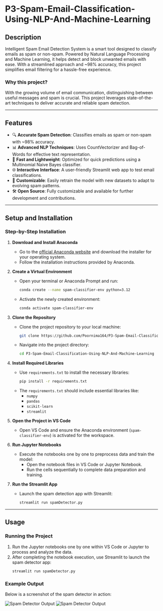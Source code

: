# **P3-Spam-Email-Classification-Using-NLP-And-Machine-Learning**

## **Description**
Intelligent Spam Email Detection System is a smart tool designed to classify emails as spam or non-spam. Powered by Natural Language Processing and Machine Learning, it helps detect and block unwanted emails with ease. With a streamlined approach and ~98% accuracy, this project simplifies email filtering for a hassle-free experience.

### **Why this project?**
With the growing volume of email communication, distinguishing between useful messages and spam is crucial. This project leverages state-of-the-art techniques to deliver accurate and reliable spam detection.

---

## **Features**

- 🔍 **Accurate Spam Detection**: Classifies emails as spam or non-spam with ~98% accuracy.
- 📊 **Advanced NLP Techniques**: Uses CountVectorizer and Bag-of-Words for effective text representation.
- 🚀 **Fast and Lightweight**: Optimized for quick predictions using a Multinomial Naive Bayes classifier.
- 🌐 **Interactive Interface**: A user-friendly Streamlit web app to test email classifications.
- 🧠 **Customizable**: Easily retrain the model with new datasets to adapt to evolving spam patterns.
- 🛠️ **Open Source**: Fully customizable and available for further development and contributions.

---

## **Setup and Installation**

### **Step-by-Step Installation**

1. **Download and Install Anaconda**
   - Go to the [official Anaconda website](https://www.anaconda.com/) and download the installer for your operating system.
   - Follow the installation instructions provided by Anaconda.

2. **Create a Virtual Environment**
   - Open your terminal or Anaconda Prompt and run:
     ```bash
     conda create --name spam-classifier-env python=3.12
     ```
   - Activate the newly created environment:
     ```bash
     conda activate spam-classifier-env
     ```

3. **Clone the Repository**
   - Clone the project repository to your local machine:
     ```bash
     git clone https://github.com/Poornima164/P3-Spam-Email-Classification-Using-NLP-And-Machine-Learning.git
     ```
   - Navigate into the project directory:
     ```bash
     cd P3-Spam-Email-Classification-Using-NLP-And-Machine-Learning
     ```

4. **Install Required Libraries**
   - Use `requirements.txt` to install the necessary libraries:
     ```bash
     pip install -r requirements.txt
     ```
   - The `requirements.txt` should include essential libraries like:
     - `numpy`
     - `pandas`
     - `scikit-learn`
     - `streamlit`

5. **Open the Project in VS Code**
   - Open VS Code and ensure the Anaconda environment (`spam-classifier-env`) is activated for the workspace.

6. **Run Jupyter Notebooks**
   - Execute the notebooks one by one to preprocess data and train the model:
     - Open the notebook files in VS Code or Jupyter Notebook.
     - Run the cells sequentially to complete data preparation and training.

7. **Run the Streamlit App**
   - Launch the spam detection app with Streamlit:
     ```bash
     streamlit run spamDetector.py
     ```

---

## **Usage**

### **Running the Project**
1. Run the Jupyter notebooks one by one within VS Code or Jupyter to process and analyze the data.
2. After completing the notebook execution, use Streamlit to launch the spam detector app:
   ```bash
   streamlit run spamDetector.py

### **Example Output**
Below is a screenshot of the spam detector in action:

![Spam Detector Output](assets/Spam.png)
![Spam Detector Output](assets/Non-Spam.png)
